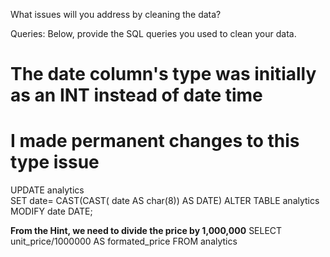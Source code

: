 What issues will you address by cleaning the data?





Queries:
Below, provide the SQL queries you used to clean your data.


# The date column's type was initially as an INT instead of date time
# I made permanent changes to this type issue 

UPDATE analytics  
SET date= CAST(CAST( date AS char(8)) AS DATE) 
ALTER TABLE analytics MODIFY date DATE; 



**From the Hint, we need to divide the price by 1,000,000** 
SELECT unit_price/1000000 AS formated_price FROM analytics 


